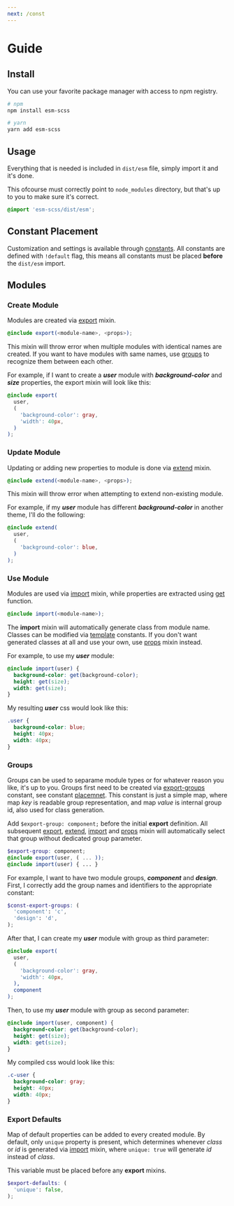```yaml
---
next: /const
---
```


# Guide

## Install

You can use your favorite package manager with access to npm registry.

```bash
# npm
npm install esm-scss

# yarn
yarn add esm-scss
```

## Usage

Everything that is needed is included in `dist/esm` file, simply import it and
it's done.

<Tip>

This ofcourse must correctly point to `node_modules` directory, but that's up to
you to make sure it's correct.

</Tip>

```scss
@import 'esm-scss/dist/esm';
```

## Constant Placement

Customization and settings is available through [constants](/const.md). All
constants are defined with `!default` flag, this means all constants must be
placed **before** the `dist/esm` import.

## Modules

### Create Module

Modules are created via [export](/mixin.md#export) mixin.

```scss
@include export(<module-name>, <props>);
```

<Tip>

This mixin will throw error when multiple modules with identical names are
created. If you want to have modules with same names, use [groups](#groups) to
recognize them between each other.

</Tip>

For example, if I want to create a **_user_** module with **_background-color_**
and **_size_** properties, the export mixin will look like this:

```scss
@include export(
  user,
  (
    'background-color': gray,
    'width': 40px,
  )
);
```

### Update Module

Updating or adding new properties to module is done via
[extend](/mixin.md#extend) mixin.

```scss
@include extend(<module-name>, <props>);
```

<Tip type="warn">

This mixin will throw error when attempting to extend non-existing module.

</Tip>

For example, if my **_user_** module has different **_background-color_** in
another theme, I'll do the following:

```scss
@include extend(
  user,
  (
    'background-color': blue,
  )
);
```

### Use Module

Modules are used via [import](/mixin.md#import) mixin, while properties are
extracted using [get](/fn.md#get) function.

```scss
@include import(<module-name>);
```

<Tip>

The **import** mixin will automatically generate class from module name. Classes
can be modified via [template](/const.md#template) constants. If you don't want
generated classes at all and use your own, use [props](/mixin.md#props) mixin
instead.

</Tip>

For example, to use my **_user_** module:

```scss
@include import(user) {
  background-color: get(background-color);
  height: get(size);
  width: get(size);
}
```

My resulting **_user_** css would look like this:

```css
.user {
  background-color: blue;
  height: 40px;
  width: 40px;
}
```

### Groups

Groups can be used to separame module types or for whatever reason you like,
it's up to you. Groups first need to be created via
[export-groups](/const.md#export-groups) constant, see constant
[placemnet](#constant-placement). This constant is just a simple map, where map
_key_ is readable group representation, and map _value_ is internal group id,
also used for class generation.

<Tip>

Add `$export-group: component;` before the initial **export** definition. All
subsequent [export](/mixin.md#export), [extend](/mixin.md#extend),
[import](/mixin.md#import) and [props](/mixin.md#props) mixin will automatically
select that group without dedicated group parameter.

```scss
$export-group: component;
@include export(user, ( ... ));
@include import(user) { ... }
```

</Tip>

For example, I want to have two module groups, **_component_** and **_design_**.
First, I correctly add the group names and identifiers to the appropriate
constant:

```scss
$const-export-groups: (
  'component': 'c',
  'design': 'd',
);
```

After that, I can create my **_user_** module with group as third parameter:

```scss
@include export(
  user,
  (
    'background-color': gray,
    'width': 40px,
  ),
  component
);
```

Then, to use my **_user_** module with group as second parameter:

```scss
@include import(user, component) {
  background-color: get(background-color);
  height: get(size);
  width: get(size);
}
```

My compiled css would look like this:

```css
.c-user {
  background-color: gray;
  height: 40px;
  width: 40px;
}
```

### Export Defaults

Map of default properties can be added to every created module. By default, only
`unique` property is present, which determines whenever _class_ or _id_ is
generated via [import](/mixin.md#import) mixin, where `unique: true` will
generate _id_ instead of _class_.

<Tip type="warn">

This variable must be placed before any **export** mixins.

</Tip>

```scss
$export-defaults: (
  'unique': false,
);
```
